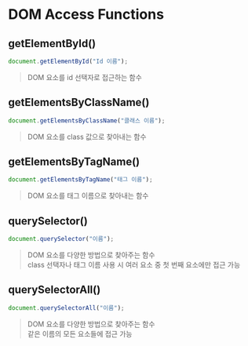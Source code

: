# DOM Access Functions

## getElementById()

```js
document.getElementById("Id 이름");
```

> DOM 요소를 id 선택자로 접근하는 함수

## getElementsByClassName()

```js
document.getElementsByClassName("클래스 이름");
```

> DOM 요소를 class 값으로 찾아내는 함수

## getElementsByTagName()

```js
document.getElementsByTagName("태그 이름");
```

> DOM 요소를 태그 이름으로 찾아내는 함수

## querySelector()

```js
document.querySelector("이름");
```

> DOM 요소를 다양한 방법으로 찾아주는 함수<br>
> class 선택자나 태그 이름 사용 시 여러 요소 중 첫 번째 요소에만 접근 가능

## querySelectorAll()

```js
document.querySelectorAll("이름");
```

> DOM 요소를 다양한 방법으로 찾아주는 함수<br>
> 같은 이름의 모든 요소들에 접근 가능
